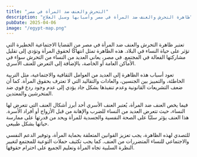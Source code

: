 ```yaml
---
title: "التحرش والعنف ضد المرأة في مصر"
description: "ظاهرة التحرش والعنف ضد المرأة في مصر وأسبابها وسبل العلاج"
pubDate: 2025-04-06
image: "/egypt-map.png"
---
```


تعتبر ظاهرة التحرش والعنف ضد المرأة في مصر من القضايا الاجتماعية الخطيرة التي تؤثر على حياة النساء في البلاد. هذه الظاهرة تمثل انتهاكًا لحقوق المرأة وتؤدي إلى تقليل مشاركتها الفعالة في المجتمع. في مصر، يعاني العديد من النساء من التحرش سواء في الأماكن العامة أو الخاصة، بالإضافة إلى التعرض للعنف الأسري.

تعود أسباب هذه الظاهرة إلى العديد من العوامل الثقافية والاجتماعية، مثل التربية الخاطئة، والتمييز بين الجنسين، والعادات والتقاليد التي لا تعترف بحقوق المرأة. كما أن ضعف التشريعات القانونية وعدم تنفيذها بشكل جاد يؤدي إلى عدم وجود ردع قوي ضد المتحرشين والمعتدين.

فيما يخص العنف ضد المرأة، يُعتبر العنف الأسري أحد أبرز أشكال العنف التي تتعرض لها النساء، حيث تتعرض العديد من النساء للضرب والإهانة من قبل الأزواج أو أفراد الأسرة. هذا العنف يؤثر سلبًا على الصحة النفسية والجسدية للمرأة ويحد من قدرتها على ممارسة حياتها بشكل طبيعي.

للتصدي لهذه الظاهرة، يجب تعزيز القوانين المتعلقة بحماية المرأة، وتوفير الدعم النفسي والاجتماعي للنساء المتضررات من العنف. كما يجب تكثيف حملات التوعية للمجتمع لتغيير النظرة السلبية تجاه المرأة وتعليم الجميع على احترام حقوقها.
